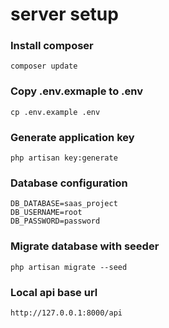 # server setup

### Install composer

```
composer update
```

### Copy .env.exmaple to .env

```
cp .env.example .env
```

### Generate application key

```
php artisan key:generate
```

### Database configuration

```
DB_DATABASE=saas_project
DB_USERNAME=root
DB_PASSWORD=password
```

### Migrate database with seeder

```
php artisan migrate --seed
```

### Local api base url

```
http://127.0.0.1:8000/api
```
